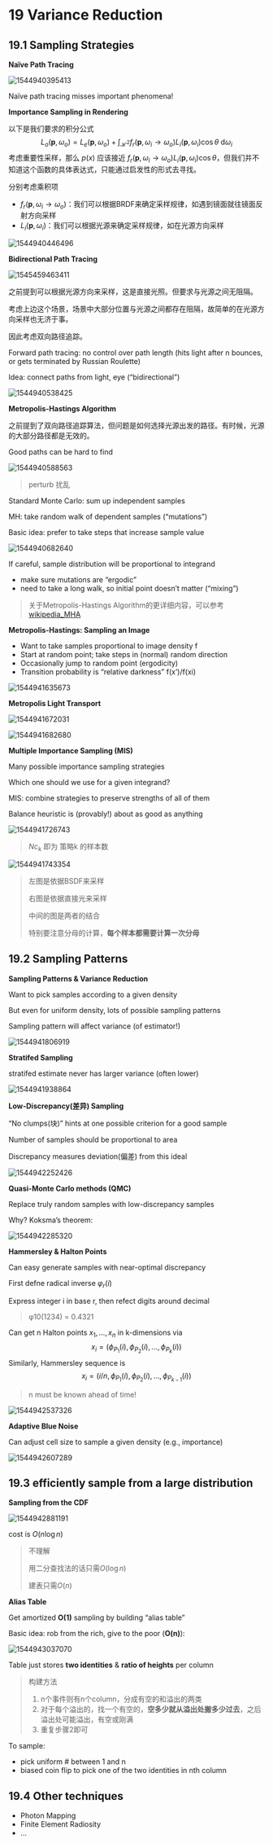 # 19 Variance Reduction 

## 19.1 Sampling Strategies 

**Naïve Path Tracing**

![1544940395413](assets/1544940395413.jpg)

Naïve path tracing misses important phenomena! 

**Importance Sampling in Rendering** 

以下是我们要求的积分公式
$$
L_o(\mathbf{p},\omega_o)=L_e(\mathbf{p},\omega_o) + \int_{\mathcal{H}^2}f_r(\mathbf{p},\omega_i\to\omega_o)L_i(\mathbf{p},\omega_i)\cos\theta \ \text{d}\omega_i
$$
考虑重要性采样，那么 $p(x)$ 应该接近 $f_r(\mathbf{p},\omega_i\to\omega_o)L_i(\mathbf{p},\omega_i)\cos\theta$，但我们并不知道这个函数的具体表达式，只能通过启发性的形式去寻找。

分别考虑乘积项

- $f_r(\mathbf{p},\omega_i\to\omega_o)$：我们可以根据BRDF来确定采样规律，如遇到镜面就往镜面反射方向采样
- $L_i(\mathbf{p},\omega_i)$：我们可以根据光源来确定采样规律，如在光源方向采样

![1544940446496](assets/1544940446496.jpg)

**Bidirectional Path Tracing** 

![1545459463411](assets/1545459463411.jpg)

之前提到可以根据光源方向来采样，这是直接光照。但要求与光源之间无阻隔。

考虑上边这个场景，场景中大部分位置与光源之间都存在阻隔，故简单的在光源方向采样也无济于事。

因此考虑双向路径追踪。

Forward path tracing: no control over path length (hits light after n bounces, or gets terminated by Russian Roulette) 

Idea: connect paths from light, eye (“bidirectional”) 

![1544940538425](assets/1544940538425.jpg)

**Metropolis-Hastings Algorithm**

之前提到了双向路径追踪算法，但问题是如何选择光源出发的路径。有时候，光源的大部分路径都是无效的。

Good paths can be hard to find

![1544940588563](assets/1544940588563.jpg)

> perturb 扰乱

 Standard Monte Carlo: sum up independent samples 

MH: take random walk of dependent samples (“mutations”) 

Basic idea: prefer to take steps that increase sample value 

![1544940682640](assets/1544940682640.jpg)

If careful, sample distribution will be proportional to integrand 

- make sure mutations are “ergodic”  
- need to take a long walk, so initial point doesn’t matter (“mixing”) 

> 关于Metropolis-Hastings Algorithm的更详细内容，可以参考 [wikipedia_MHA](https://en.wikipedia.org/wiki/Metropolis%E2%80%93Hastings_algorithm) 

**Metropolis-Hastings: Sampling an Image**

- Want to take samples proportional to image density f
- Start at random point; take steps in (normal) random direction
- Occasionally jump to random point (ergodicity)
- Transition probability is “relative darkness” f(x’)/f(xi) 

![1544941635673](assets/1544941635673.jpg)

**Metropolis Light Transport** 

![1544941672031](assets/1544941672031.jpg)

![1544941682680](assets/1544941682680.jpg)

**Multiple Importance Sampling (MIS)** 

Many possible importance sampling strategies 

Which one should we use for a given integrand? 

MIS: combine strategies to preserve strengths of all of them 

Balance heuristic is (provably!) about as good as anything

![1544941726743](assets/1544941726743.jpg)

> $Nc_k$ 即为 策略k 的样本数

![1544941743354](assets/1544941743354.jpg)

> 左图是依据BSDF来采样
>
> 右图是依据直接光来采样
>
> 中间的图是两者的结合
>
> 特别要注意分母的计算，**每个样本都需要计算一次分母** 

## 19.2 Sampling Patterns

**Sampling Patterns & Variance Reduction**

Want to pick samples according to a given density

But even for uniform density, lots of possible sampling patterns

Sampling pattern will affect variance (of estimator!) 

![1544941806919](assets/1544941806919.jpg)

**Stratifed Sampling**

stratifed estimate never has larger variance (often lower) 

![1544941938864](assets/1544941938864.jpg)

**Low-Discrepancy(差异) Sampling**

“No clumps(块)” hints at one possible criterion for a good sample 

Number of samples should be proportional to area

Discrepancy measures deviation(偏差) from this ideal 

![1544942252426](assets/1544942252426.jpg)

**Quasi-Monte Carlo methods (QMC)**

Replace truly random samples with low-discrepancy samples 

Why? Koksma’s theorem: 

![1544942285320](assets/1544942285320.jpg)

**Hammersley & Halton Points**

Can easy generate samples with near-optimal discrepancy 

First defne radical inverse  $\varphi_r(i)$ 

Express integer i in base r, then refect digits around decimal 

> φ10(1234) = 0.4321 

Can get n Halton points $x_1, …, x_n$ in k-dimensions via 
$$
x_i=(\phi_{P_1}(i),\phi_{P_2}(i),...,\phi_{P_k}(i))
$$
Similarly, Hammersley sequence is 
$$
x_i=(i/n,\phi_{P_1}(i),\phi_{P_2}(i),...,\phi_{P_{k-1}}(i))
$$

> n must be known ahead of time! 

![1544942537326](assets/1544942537326.jpg)

**Adaptive Blue Noise**

Can adjust cell size to sample a given density (e.g., importance) 

![1544942607289](assets/1544942607289.jpg)

## 19.3 efficiently sample from a large distribution 

**Sampling from the CDF** 

![1544942881191](assets/1544942881191.jpg)

cost is $O(n\log n)$

> 不理解
>
> 用二分查找法的话只需$O(\log n)$
>
> 建表只需$O(n)$

**Alias Table** 

Get amortized **O(1)** sampling by building “alias table” 

Basic idea: rob from the rich, give to the poor (**O(n)**): 

![1544943037070](assets/1544943037070.jpg)

Table just stores **two identities** & **ratio of heights** per column 

> 构建方法
>
> 1. n个事件则有n个column，分成有空的和溢出的两类
> 2. 对于每个溢出的，找一个有空的，**空多少就从溢出处搬多少过去**，之后溢出处可能溢出，有空或刚满
> 3. 重复步骤2即可

To sample: 

- pick uniform # between 1 and n
- biased coin flip to pick one of the two identities in nth column 

## 19.4 Other techniques

- Photon Mapping 
- Finite Element Radiosity 
- ...

<script type="text/javascript" src="http://cdn.mathjax.org/mathjax/latest/MathJax.js?config=TeX-AMS-MML_HTMLorMML"></script>
<script type="text/x-mathjax-config">
MathJax.Hub.Config({ tex2jax: {inlineMath: [['$', '$']]}, messageStyle: "none" });
</script>